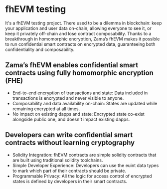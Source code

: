 # fhEVM testing

It's a fhEVM testing project. There used to be a dilemma in blockchain: keep your application and user data on-chain, allowing everyone to see it, or keep it privately off-chain and lose contract composability. Thanks to a breakthrough in homomorphic encryption, Zama’s fhEVM makes it possible to run confidential smart contracts on encrypted data, guaranteeing both confidentiality and composability.

## Zama’s fhEVM enables confidential smart contracts using fully homomorphic encryption (FHE)

- End-to-end encryption of transactions and state: Data included in transactions is encrypted and never visible to anyone.
- Composability and data availability on-chain: States are updated while remaining encrypted at all times.
- No impact on existing dapps and state: Encrypted state co-exist alongside public one, and doesn't impact existing dapps.

## Developers can write confidential smart contracts without learning cryptography

- Solidity Integration: fhEVM contracts are simple solidity contracts that are built using traditional solidity toolchains.
- Simple Developer Experience: Developers can use the euint data types to mark which part of their contracts should be private.
- Programmable Privacy: All the logic for access control of encrypted states is defined by developers in their smart contracts.

